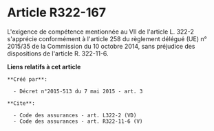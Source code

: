 # Article R322-167

L'exigence de compétence mentionnée au VII de l'article L. 322-2 s'apprécie conformément à l'article 258 du règlement délégué
(UE) n° 2015/35 de la Commission du 10 octobre 2014, sans préjudice des dispositions de l'article R. 322-11-6.

**Liens relatifs à cet article**

	**Créé par**:

	  - Décret n°2015-513 du 7 mai 2015 - art. 3

	**Cite**:

	  - Code des assurances - art. L322-2 (VD)
	  - Code des assurances - art. R322-11-6 (V)

